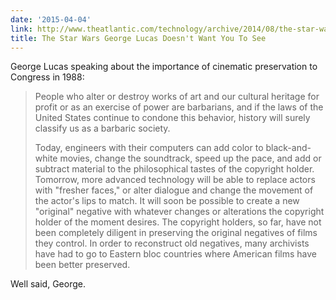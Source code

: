 ```yaml
---
date: '2015-04-04'
link: http://www.theatlantic.com/technology/archive/2014/08/the-star-wars-george-lucas-doesnt-want-you-to-see/379184/
title: The Star Wars George Lucas Doesn't Want You To See
---
```


George Lucas speaking about the importance of cinematic preservation to Congress in 1988:

>People who alter or destroy works of art and our cultural heritage for profit or as an exercise of power are barbarians, and if the laws of the United States continue to condone this behavior, history will surely classify us as a barbaric society.
>
>Today, engineers with their computers can add color to black-and-white movies, change the soundtrack, speed up the pace, and add or subtract material to the philosophical tastes of the copyright holder. Tomorrow, more advanced technology will be able to replace actors with "fresher faces," or alter dialogue and change the movement of the actor's lips to match. It will soon be possible to create a new "original" negative with whatever changes or alterations the copyright holder of the moment desires. The copyright holders, so far, have not been completely diligent in preserving the original negatives of films they control. In order to reconstruct old negatives, many archivists have had to go to Eastern bloc countries where American films have been better preserved.

Well said, George.
